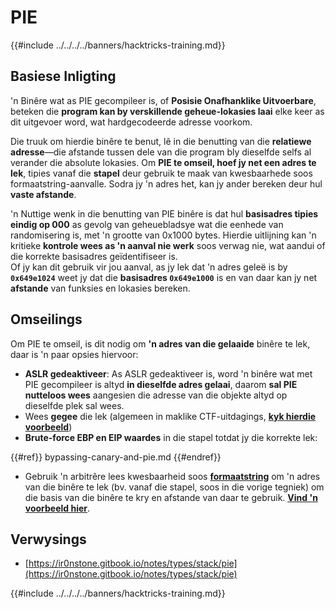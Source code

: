 # PIE

{{#include ../../../../banners/hacktricks-training.md}}

## Basiese Inligting

'n Binêre wat as PIE gecompileer is, of **Posisie Onafhanklike Uitvoerbare**, beteken die **program kan by verskillende geheue-lokasies laai** elke keer as dit uitgevoer word, wat hardgecodeerde adresse voorkom.

Die truuk om hierdie binêre te benut, lê in die benutting van die **relatiewe adresse**—die afstande tussen dele van die program bly dieselfde selfs al verander die absolute lokasies. Om **PIE te omseil, hoef jy net een adres te lek**, tipies vanaf die **stapel** deur gebruik te maak van kwesbaarhede soos formaatstring-aanvalle. Sodra jy 'n adres het, kan jy ander bereken deur hul **vaste afstande**.

'n Nuttige wenk in die benutting van PIE binêre is dat hul **basisadres tipies eindig op 000** as gevolg van geheuebladsye wat die eenhede van randomisering is, met 'n grootte van 0x1000 bytes. Hierdie uitlijning kan 'n kritieke **kontrole wees as 'n aanval nie werk** soos verwag nie, wat aandui of die korrekte basisadres geïdentifiseer is.\
Of jy kan dit gebruik vir jou aanval, as jy lek dat 'n adres geleë is by **`0x649e1024`** weet jy dat die **basisadres `0x649e1000`** is en van daar kan jy net **afstande** van funksies en lokasies bereken.

## Omseilings

Om PIE te omseil, is dit nodig om **'n adres van die gelaaide** binêre te lek, daar is 'n paar opsies hiervoor:

- **ASLR gedeaktiveer**: As ASLR gedeaktiveer is, word 'n binêre wat met PIE gecompileer is altyd **in dieselfde adres gelaai**, daarom **sal PIE nutteloos wees** aangesien die adresse van die objekte altyd op dieselfde plek sal wees.
- Wees **gegee** die lek (algemeen in maklike CTF-uitdagings, [**kyk hierdie voorbeeld**](https://ir0nstone.gitbook.io/notes/types/stack/pie/pie-exploit))
- **Brute-force EBP en EIP waardes** in die stapel totdat jy die korrekte lek:

{{#ref}}
bypassing-canary-and-pie.md
{{#endref}}

- Gebruik 'n arbitrêre lees kwesbaarheid soos [**formaatstring**](../../format-strings/) om 'n adres van die binêre te lek (bv. vanaf die stapel, soos in die vorige tegniek) om die basis van die binêre te kry en afstande van daar te gebruik. [**Vind 'n voorbeeld hier**](https://ir0nstone.gitbook.io/notes/types/stack/pie/pie-bypass).

## Verwysings

- [https://ir0nstone.gitbook.io/notes/types/stack/pie](https://ir0nstone.gitbook.io/notes/types/stack/pie)

{{#include ../../../../banners/hacktricks-training.md}}
